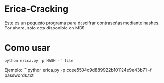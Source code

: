 # Erica-Cracking
Este es un pequeño programa para descifrar contraseñas mediante hashes. Por ahora, solo esta disponible en MD5.

# Como usar
```python erica.py -p HASH -f file```

Ejemplo: ```python erica.py -p ccee5504c9d889922b101124e9e43b71 -f passwords.txt
